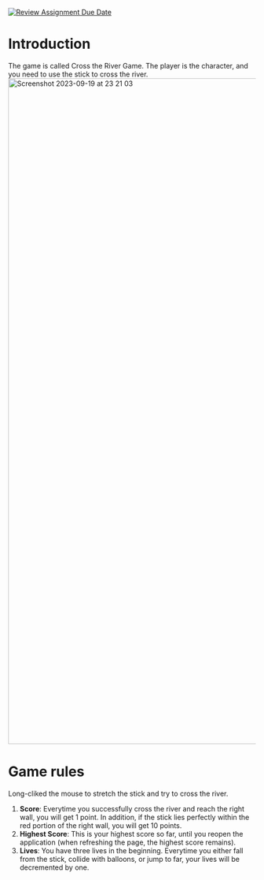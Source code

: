 [![Review Assignment Due Date](https://classroom.github.com/assets/deadline-readme-button-24ddc0f5d75046c5622901739e7c5dd533143b0c8e959d652212380cedb1ea36.svg)](https://classroom.github.com/a/h6B8Tg1s)

# Introduction
The game is called Cross the River Game. The player is the character, and you need to use the stick to cross the river. 
<img width="1352" alt="Screenshot 2023-09-19 at 23 21 03" src="https://github.com/RiceWebDevCourse/hw3-Joannechiao18/assets/84509949/92e26431-951a-4fab-93b2-94d1efdacaba">

# Game rules
Long-cliked the mouse to stretch the stick and try to cross the river.  
1. **Score**: Everytime you successfully cross the river and reach the right wall, you will get 1 point. In addition, if the stick lies perfectly within the red portion of the right wall, you will get 10 points. 
2. **Highest Score**: This is your highest score so far, until you reopen the application (when refreshing the page, the highest score remains).
3. **Lives**: You have three lives in the beginning. Everytime you either fall from the stick, collide with balloons, or jump to far, your lives will be decremented by one. 
